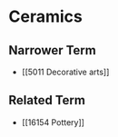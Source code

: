 # Ceramics  

## Narrower Term

- [[5011 Decorative arts]]  

## Related Term

- [[16154 Pottery]]  

